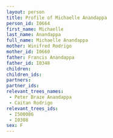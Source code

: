 ```yaml
---
layout: person
title: Profile of Michaelle Anandappa
person_id: I0664
first_name: Michaelle
last_name: Anandappa
full_name: Michaelle Anandappa
mother: Winifred Rodrigo
mother_id: I0660
father: Francis Anandappa
father_id: I0348
children:
children_ids:
partners:
partner_ids:
relevant_trees_names:
 - Peter Braze Anandappa
 - Caitan Rodrigo
relevant_trees_ids:
 - I500086
 - I0308
sex: F
---
```


